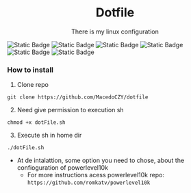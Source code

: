 <h1 align="center"> Dotfile </h1>

<p align="center"> There is my linux configuration </p>

![Static Badge](https://img.shields.io/badge/debian-12-blue?style=for-the-badge) ![Static Badge](https://img.shields.io/badge/i3wm-purple?style=for-the-badge) ![Static Badge](https://img.shields.io/badge/lightdm-white?style=for-the-badge) ![Static Badge](https://img.shields.io/badge/alacritty-brown?style=for-the-badge) ![Static Badge](https://img.shields.io/badge/polybar-orange?style=for-the-badge) ![Static Badge](https://img.shields.io/badge/zsh-gren?style=for-the-badge)

###  How to install
1. Clone repo
```
git clone https://github.com/MacedoCZY/dotfile
```
2. Need give permission to execution sh
```
chmod +x dotFile.sh
```
3. Execute sh in home dir
```
./dotFile.sh
```
  - At de intalattion, some option you need to chose, about the confioguration of powerlevel10k
    - For more instructions acess powerlevel10k repo: ```https://github.com/romkatv/powerlevel10k ```
